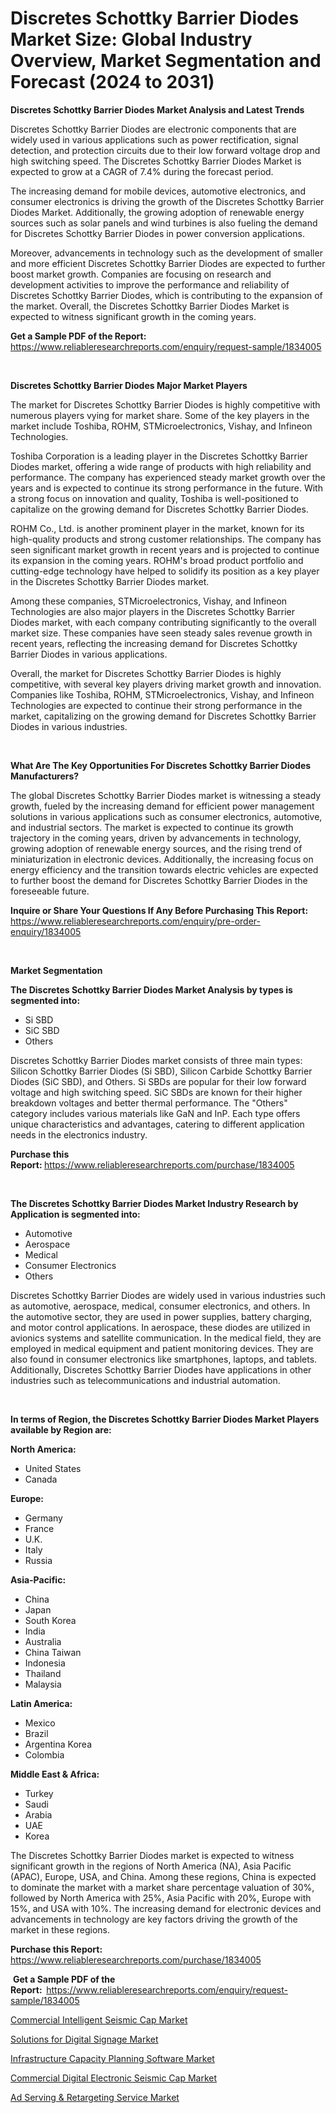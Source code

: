 <p><h1>Discretes Schottky Barrier Diodes Market Size: Global Industry Overview, Market Segmentation and Forecast (2024 to 2031)</h1></p><p><strong>Discretes Schottky Barrier Diodes Market Analysis and Latest Trends</strong></p>
<p><p>Discretes Schottky Barrier Diodes are electronic components that are widely used in various applications such as power rectification, signal detection, and protection circuits due to their low forward voltage drop and high switching speed. The Discretes Schottky Barrier Diodes Market is expected to grow at a CAGR of 7.4% during the forecast period.</p><p>The increasing demand for mobile devices, automotive electronics, and consumer electronics is driving the growth of the Discretes Schottky Barrier Diodes Market. Additionally, the growing adoption of renewable energy sources such as solar panels and wind turbines is also fueling the demand for Discretes Schottky Barrier Diodes in power conversion applications.</p><p>Moreover, advancements in technology such as the development of smaller and more efficient Discretes Schottky Barrier Diodes are expected to further boost market growth. Companies are focusing on research and development activities to improve the performance and reliability of Discretes Schottky Barrier Diodes, which is contributing to the expansion of the market. Overall, the Discretes Schottky Barrier Diodes Market is expected to witness significant growth in the coming years.</p></p>
<p><strong>Get a Sample PDF of the Report:&nbsp;</strong> <a href="https://www.reliableresearchreports.com/enquiry/request-sample/1834005">https://www.reliableresearchreports.com/enquiry/request-sample/1834005</a></p>
<p>&nbsp;</p>
<p><strong>Discretes Schottky Barrier Diodes Major Market Players</strong></p>
<p><p>The market for Discretes Schottky Barrier Diodes is highly competitive with numerous players vying for market share. Some of the key players in the market include Toshiba, ROHM, STMicroelectronics, Vishay, and Infineon Technologies.</p><p>Toshiba Corporation is a leading player in the Discretes Schottky Barrier Diodes market, offering a wide range of products with high reliability and performance. The company has experienced steady market growth over the years and is expected to continue its strong performance in the future. With a strong focus on innovation and quality, Toshiba is well-positioned to capitalize on the growing demand for Discretes Schottky Barrier Diodes.</p><p>ROHM Co., Ltd. is another prominent player in the market, known for its high-quality products and strong customer relationships. The company has seen significant market growth in recent years and is projected to continue its expansion in the coming years. ROHM's broad product portfolio and cutting-edge technology have helped to solidify its position as a key player in the Discretes Schottky Barrier Diodes market.</p><p>Among these companies, STMicroelectronics, Vishay, and Infineon Technologies are also major players in the Discretes Schottky Barrier Diodes market, with each company contributing significantly to the overall market size. These companies have seen steady sales revenue growth in recent years, reflecting the increasing demand for Discretes Schottky Barrier Diodes in various applications.</p><p>Overall, the market for Discretes Schottky Barrier Diodes is highly competitive, with several key players driving market growth and innovation. Companies like Toshiba, ROHM, STMicroelectronics, Vishay, and Infineon Technologies are expected to continue their strong performance in the market, capitalizing on the growing demand for Discretes Schottky Barrier Diodes in various industries.</p></p>
<p>&nbsp;</p>
<p><strong>What Are The Key Opportunities For Discretes Schottky Barrier Diodes Manufacturers?</strong></p>
<p><p>The global Discretes Schottky Barrier Diodes market is witnessing a steady growth, fueled by the increasing demand for efficient power management solutions in various applications such as consumer electronics, automotive, and industrial sectors. The market is expected to continue its growth trajectory in the coming years, driven by advancements in technology, growing adoption of renewable energy sources, and the rising trend of miniaturization in electronic devices. Additionally, the increasing focus on energy efficiency and the transition towards electric vehicles are expected to further boost the demand for Discretes Schottky Barrier Diodes in the foreseeable future.</p></p>
<p><strong>Inquire or Share Your Questions If Any Before Purchasing This Report:</strong> <a href="https://www.reliableresearchreports.com/enquiry/pre-order-enquiry/1834005">https://www.reliableresearchreports.com/enquiry/pre-order-enquiry/1834005</a></p>
<p>&nbsp;</p>
<p><strong>Market Segmentation</strong></p>
<p><strong>The Discretes Schottky Barrier Diodes Market Analysis by types is segmented into:</strong></p>
<p><ul><li>Si SBD</li><li>SiC SBD</li><li>Others</li></ul></p>
<p><p>Discretes Schottky Barrier Diodes market consists of three main types: Silicon Schottky Barrier Diodes (Si SBD), Silicon Carbide Schottky Barrier Diodes (SiC SBD), and Others. Si SBDs are popular for their low forward voltage and high switching speed. SiC SBDs are known for their higher breakdown voltages and better thermal performance. The "Others" category includes various materials like GaN and InP. Each type offers unique characteristics and advantages, catering to different application needs in the electronics industry.</p></p>
<p><strong>Purchase this Report:&nbsp;</strong><a href="https://www.reliableresearchreports.com/purchase/1834005">https://www.reliableresearchreports.com/purchase/1834005</a></p>
<p>&nbsp;</p>
<p><strong>The Discretes Schottky Barrier Diodes Market Industry Research by Application is segmented into:</strong></p>
<p><ul><li>Automotive</li><li>Aerospace</li><li>Medical</li><li>Consumer Electronics</li><li>Others</li></ul></p>
<p><p>Discretes Schottky Barrier Diodes are widely used in various industries such as automotive, aerospace, medical, consumer electronics, and others. In the automotive sector, they are used in power supplies, battery charging, and motor control applications. In aerospace, these diodes are utilized in avionics systems and satellite communication. In the medical field, they are employed in medical equipment and patient monitoring devices. They are also found in consumer electronics like smartphones, laptops, and tablets. Additionally, Discretes Schottky Barrier Diodes have applications in other industries such as telecommunications and industrial automation.</p></p>
<p>&nbsp;</p>
<p><strong>In terms of Region, the Discretes Schottky Barrier Diodes Market Players available by Region are:</strong></p>
<p>
    <p> <strong> North America: </strong>
        <ul>
            <li>United States</li>
            <li>Canada</li>
        </ul>
        </p> 
    <p> <strong> Europe: </strong>
        <ul>
            <li>Germany</li>
            <li>France</li>
            <li>U.K.</li>
            <li>Italy</li>
            <li>Russia</li>
        </ul>
        </p> 
    <p> <strong> Asia-Pacific: </strong>
        <ul>
            <li>China</li>
            <li>Japan</li>
            <li>South Korea</li>
            <li>India</li>
            <li>Australia</li>
            <li>China Taiwan</li>
            <li>Indonesia</li>
            <li>Thailand</li>
            <li>Malaysia</li>
        </ul>
        </p> 
    <p> <strong> Latin America: </strong>
        <ul>
            <li>Mexico</li>
            <li>Brazil</li>
            <li>Argentina Korea</li>
            <li>Colombia</li>
        </ul>
        </p> 
    <p> <strong> Middle East & Africa: </strong>
        <ul>
            <li>Turkey</li>
            <li>Saudi</li>
            <li>Arabia</li>
            <li>UAE</li>
            <li>Korea</li>
        </ul>
    </p>
    </p>
<p><p>The Discretes Schottky Barrier Diodes market is expected to witness significant growth in the regions of North America (NA), Asia Pacific (APAC), Europe, USA, and China. Among these regions, China is expected to dominate the market with a market share percentage valuation of 30%, followed by North America with 25%, Asia Pacific with 20%, Europe with 15%, and USA with 10%. The increasing demand for electronic devices and advancements in technology are key factors driving the growth of the market in these regions.</p></p>
<p><strong>Purchase this Report: </strong><a href="https://www.reliableresearchreports.com/purchase/1834005">https://www.reliableresearchreports.com/purchase/1834005</a></p>
<p>&nbsp;<strong>Get a Sample PDF of the Report:&nbsp;&nbsp;</strong><a href="https://www.reliableresearchreports.com/enquiry/request-sample/1834005">https://www.reliableresearchreports.com/enquiry/request-sample/1834005</a></p>
<p><strong></strong></p>
<p><p><a href="https://issuu.com/reportprime-2/docs/commercial-intelligent-seismic-cap-market-size-203">Commercial Intelligent Seismic Cap Market</a></p><p><a href="https://github.com/julyju69/Market-Research-Report-List-2/blob/main/solutions-for-digital-signage-market.md">Solutions for Digital Signage Market</a></p><p><a href="https://github.com/kosella/Market-Research-Report-List-2/blob/main/infrastructure-capacity-planning-software-market.md">Infrastructure Capacity Planning Software Market</a></p><p><a href="https://issuu.com/reportprime-2/docs/commercial-digital-electronic-seismic-cap-market-s">Commercial Digital Electronic Seismic Cap Market</a></p><p><a href="https://github.com/nathandecarvalho/Market-Research-Report-List-2/blob/main/ad-serving-retargeting-service-market.md">Ad Serving & Retargeting Service Market</a></p></p>